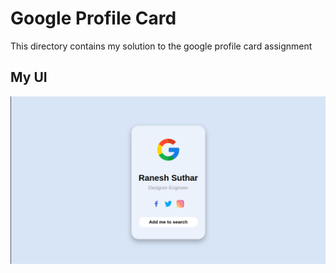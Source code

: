 # Google Profile Card

This directory contains my solution to the google profile card assignment

## My UI

![UI Card](image.png)
